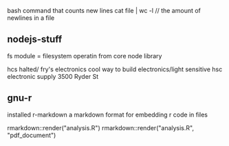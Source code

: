 bash command that counts new lines
cat file | wc -l // the amount of newlines in a file


nodejs-stuff
----

fs module = filesystem operatin from core node library


hcs halted/ fry's electronics cool way to build electronics/light sensitive hsc electronic
supply 3500 Ryder St


gnu-r
--
installed r-markdown a markdown format for embedding r code in files

rmarkdown::render("analysis.R")
rmarkdown::render("analysis.R", "pdf_document")
